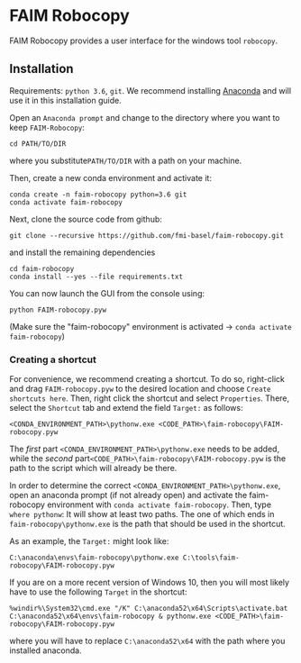# FAIM Robocopy

FAIM Robocopy provides a user interface for the windows tool
```robocopy```.

## Installation

Requirements: ```python 3.6```, ```git```. We recommend installing
[Anaconda](https://repo.continuum.io/) and will use it in this
installation guide.


Open an ```Anaconda prompt``` and change to the directory where you
want to keep ```FAIM-Robocopy```:

```
cd PATH/TO/DIR
```

where you substitute```PATH/TO/DIR``` with a path on your machine.

Then, create a new conda environment and activate it:

```
conda create -n faim-robocopy python=3.6 git
conda activate faim-robocopy
```

Next, clone the source code from github:

```
git clone --recursive https://github.com/fmi-basel/faim-robocopy.git
```

and install the remaining dependencies

```
cd faim-robocopy
conda install --yes --file requirements.txt
```

You can now launch the GUI from the console using:
```
python FAIM-robocopy.pyw
```
(Make sure the "faim-robocopy" environment is activated -> ```conda activate faim-robocopy```)

### Creating a shortcut

For convenience, we recommend creating a shortcut. To do so, right-click and drag ```FAIM-robocopy.pyw``` to the desired location and choose ```Create shortcuts here```. Then, right click the shortcut and select ```Properties```. There, select the ```Shortcut``` tab and extend the field ```Target:``` as follows:

```
<CONDA_ENVIRONMENT_PATH>\pythonw.exe <CODE_PATH>\faim-robocopy\FAIM-robocopy.pyw
```

The _first_ part ```<CONDA_ENVIRONMENT_PATH>\pythonw.exe``` needs to be added, while the _second_ part```<CODE_PATH>\faim-robocopy\FAIM-robocopy.pyw``` is the path to the script which will already be there. 

In order to determine the correct ```<CONDA_ENVIRONMENT_PATH>\pythonw.exe```, open an anaconda prompt (if not already open) and activate the faim-robocopy environment with ```conda activate faim-robocopy```. Then, type ```where pythonw```: It will show at least two paths. The one of which ends in ```faim-robocopy\pythonw.exe``` is the path that should be used in the shortcut.

As an example, the ```Target:``` might look like:

```
C:\anaconda\envs\faim-robocopy\pythonw.exe C:\tools\faim-robocopy\FAIM-robocopy.pyw
```

If you are on a more recent version of Windows 10, then you will most likely have to use the following ```Target``` in the shortcut:

```
%windir%\System32\cmd.exe "/K" C:\anaconda52\x64\Scripts\activate.bat C:\anaconda52\x64\envs\faim-robocopy & pythonw.exe <CODE_PATH>\faim-robocopy\FAIM-robocopy.pyw
```

where you will have to replace ```C:\anaconda52\x64``` with the path where you installed anaconda.
